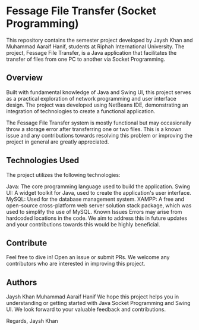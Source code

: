 # Fessage File Transfer (Socket Programming)
This repository contains the semester project developed by Jaysh Khan and Muhammad Aaraif Hanif, students at Riphah International University. The project, Fessage File Transfer, is a Java application that facilitates the transfer of files from one PC to another via Socket Programming.

## Overview
Built with fundamental knowledge of Java and Swing UI, this project serves as a practical exploration of network programming and user interface design. The project was developed using NetBeans IDE, demonstrating an integration of technologies to create a functional application.

The Fessage File Transfer system is mostly functional but may occasionally throw a storage error after transferring one or two files. This is a known issue and any contributions towards resolving this problem or improving the project in general are greatly appreciated.

## Technologies Used
The project utilizes the following technologies:

Java: The core programming language used to build the application.
Swing UI: A widget toolkit for Java, used to create the application's user interface.
MySQL: Used for the database management system.
XAMPP: A free and open-source cross-platform web server solution stack package, which was used to simplify the use of MySQL.
Known Issues
Errors may arise from hardcoded locations in the code. We aim to address this in future updates and your contributions towards this would be highly beneficial.

## Contribute
Feel free to dive in! Open an issue or submit PRs. We welcome any contributors who are interested in improving this project.

## Authors
Jaysh Khan
Muhammad Aaraif Hanif
We hope this project helps you in understanding or getting started with Java Socket Programming and Swing UI. We look forward to your valuable feedback and contributions.

Regards,
Jaysh Khan
